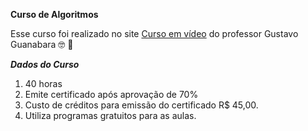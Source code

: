 **Curso de Algoritmos**

Esse curso foi realizado no site [Curso em vídeo](https://www.cursoemvideo.com/) do professor Gustavo Guanabara 🤓 🖖

__*Dados do Curso*__
1. 40 horas
2. Emite certificado após aprovação de 70%
3. Custo de créditos para emissão do certificado R$ 45,00.
4. Utiliza programas gratuitos para as aulas.
